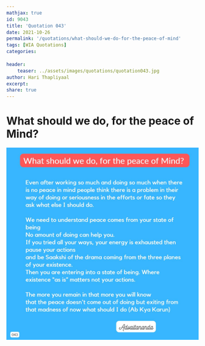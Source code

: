 ```yaml
---
mathjax: true
id: 9043
title: 'Quotation 043'
date: 2021-10-26
permalink: '/quotations/what-should-we-do-for-the-peace-of-mind'
tags: [WIA Quotations] 
categories: 

header:
    teaser: ../assets/images/quotations/quotation043.jpg
author: Hari Thapliyaal 
excerpt:
share: true 
---
```


# What should we do, for the peace of Mind?

![What should we do, for the peace of Mind?](../assets/images/quotations/quotation043.jpg)
